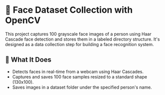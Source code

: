 # 📸 Face Dataset Collection with OpenCV

This project captures 100 grayscale face images of a person using Haar Cascade face detection and stores them in a labeled directory structure. It's designed as a data collection step for building a face recognition system.

## 🧠 What It Does

- Detects faces in real-time from a webcam using Haar Cascades.
- Captures and saves 100 face samples resized to a standard shape (130x100).
- Saves images in a dataset folder under the specified person's name.



